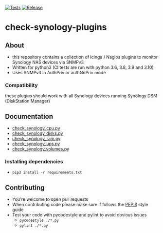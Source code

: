 [![Tests](https://github.com/m-erhardt/check-synology-plugins/actions/workflows/tests.yml/badge.svg)](https://github.com/m-erhardt/check-synology-plugins/actions/workflows/tests.yml) [![Release](https://img.shields.io/github/release/m-erhardt/check-synology-plugins.svg)](https://github.com/m-erhardt/check-synology-plugins/releases)
# check-synology-plugins

## About
* this repository contains a collection of Icinga / Nagios plugins to monitor Synology NAS devices via SNMPv3
* Written for python3 (CI tests are run with python 3.6, 3.8, 3.9 and 3.10)
* Uses SNMPv3 in AuthPriv or authNoPriv mode

### Compatibility
these plugins should work with all Synology devices running Synology DSM (DiskStation Manager)

## Documentation
* [check_synology_cpu.py](docs/check_synology_cpu.md)
* [check_synology_disks.py](docs/check_synology_disks.md)
* [check_synology_ram.py](docs/check_synology_ram.md)
* [check_synology_ups.py](docs/check_synology_ups.md)
* [check_synology_volumes.py](docs/check_synology_volumes.md)

### Installing dependencies
* `pip3 install -r requirements.txt`

## Contributing
* You're welcome to open pull requests
* When contributing code please make sure if follows the [PEP 8](https://www.python.org/dev/peps/pep-0008/) style guide
* Test your code with pycodestyle and pylint to avoid obvious issues
  * `pycodestyle ./*.py`
  * `pylint ./*.py`

